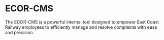 # ECOR-CMS
The ECOR-CMS is a powerful internal tool designed to empower East Coast Railway employees to efficiently manage and resolve complaints with ease and precision.
